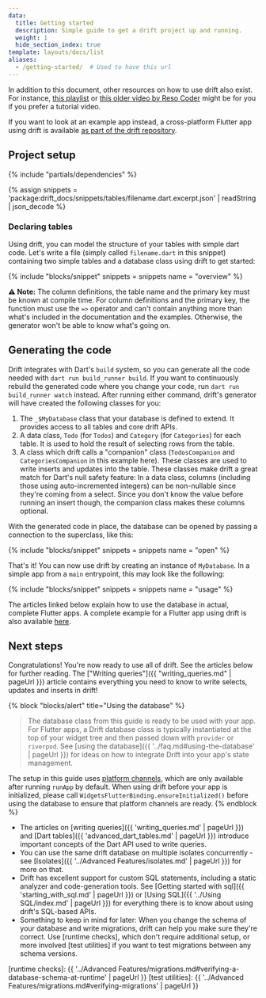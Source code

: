 ```yaml
---
data:
  title: Getting started
  description: Simple guide to get a drift project up and running.
  weight: 1
  hide_section_index: true
template: layouts/docs/list
aliases:
  - /getting-started/  # Used to have this url
---
```


In addition to this document, other resources on how to use drift also exist.
For instance, [this playlist](https://www.youtube.com/watch?v=8ESbEFC0z5Y&list=PLztm2TugcV9Tn6J_H5mtxYIBN40uMAZgO)
or [this older video by Reso Coder](https://www.youtube.com/watch?v=zpWsedYMczM&t=281s) might be for you
if you prefer a tutorial video.

If you want to look at an example app instead, a cross-platform Flutter app using drift is available
[as part of the drift repository](https://github.com/simolus3/drift/tree/develop/examples/app).

## Project setup

{% include "partials/dependencies" %}

{% assign snippets = 'package:drift_docs/snippets/tables/filename.dart.excerpt.json' | readString | json_decode %}

### Declaring tables

Using drift, you can model the structure of your tables with simple dart code.
Let's write a file (simply called `filename.dart` in this snippet) containing
two simple tables and a database class using drift to get started:

{% include "blocks/snippet" snippets = snippets name = "overview" %}

__⚠️ Note:__ The column definitions, the table name and the primary key must be known at
compile time. For column definitions and the primary key, the function must use the `=>`
operator and can't contain anything more than what's included in the documentation and the
examples. Otherwise, the generator won't be able to know what's going on.

## Generating the code

Drift integrates with Dart's `build` system, so you can generate all the code needed with
`dart run build_runner build`. If you want to continuously rebuild the generated code
where you change your code, run `dart run build_runner watch` instead.
After running either command, drift's generator will have created the following classes for
you:

1. The `_$MyDatabase` class that your database is defined to extend. It provides access to all
   tables and core drift APIs.
2. A data class, `Todo` (for `Todos`) and `Category` (for `Categories`) for each table. It is
   used to hold the result of selecting rows from the table.
3. A class which drift calls a "companion" class (`TodosCompanion` and `CategoriesCompanion`
   in this example here).
   These classes are used to write inserts and updates into the table. These classes make drift
   a great match for Dart's null safety feature: In a data class, columns (including those using
   auto-incremented integers) can be non-nullable since they're coming from a select.
   Since you don't know the value before running an insert though, the companion class makes these
   columns optional.

With the generated code in place, the database can be opened by passing a connection to the superclass,
like this:

{% include "blocks/snippet" snippets = snippets name = "open" %}

That's it! You can now use drift by creating an instance of `MyDatabase`.
In a simple app from a `main` entrypoint, this may look like the following:

{% include "blocks/snippet" snippets = snippets name = "usage" %}

The articles linked below explain how to use the database in actual, complete
Flutter apps.
A complete example for a Flutter app using drift is also available [here](https://github.com/simolus3/drift/tree/develop/examples/app).

## Next steps

Congratulations! You're now ready to use all of drift. See the articles below for further reading.
The ["Writing queries"]({{ "writing_queries.md" | pageUrl }}) article contains everything you need
to know to write selects, updates and inserts in drift!

{% block "blocks/alert" title="Using the database" %}
> The database class from this guide is ready to be used with your app.
  For Flutter apps, a Drift database class is typically instantiated at the top of your widget tree
  and then passed down with `provider` or `riverpod`.
  See [using the database]({{ '../faq.md#using-the-database' | pageUrl }}) for ideas on how to integrate
  Drift into your app's state management.

  The setup in this guide uses [platform channels](https://flutter.dev/docs/development/platform-integration/platform-channels),
  which are only available after running `runApp` by default.
  When using drift before your app is initialized, please call `WidgetsFlutterBinding.ensureInitialized()` before using
  the database to ensure that platform channels are ready.
{% endblock %}

- The articles on [writing queries]({{ 'writing_queries.md' | pageUrl }}) and [Dart tables]({{ 'advanced_dart_tables.md' | pageUrl }}) introduce important concepts of the Dart API used to write queries.
- You can use the same drift database on multiple isolates concurrently - see [Isolates]({{ '../Advanced Features/isolates.md' | pageUrl }}) for more on that.
- Drift has excellent support for custom SQL statements, including a static analyzer and code-generation tools. See [Getting started with sql]({{ 'starting_with_sql.md' | pageUrl }})
  or [Using SQL]({{ '../Using SQL/index.md' | pageUrl }}) for everything there is to know about using drift's SQL-based APIs.
- Something to keep in mind for later: When you change the schema of your database and write migrations, drift can help you make sure they're
  correct. Use [runtime checks], which don't require additional setup, or more involved [test utilities] if you want to test migrations between
  any schema versions.

[runtime checks]: {{ '../Advanced Features/migrations.md#verifying-a-database-schema-at-runtime' | pageUrl }}
[test utilities]: {{ '../Advanced Features/migrations.md#verifying-migrations' | pageUrl }}

